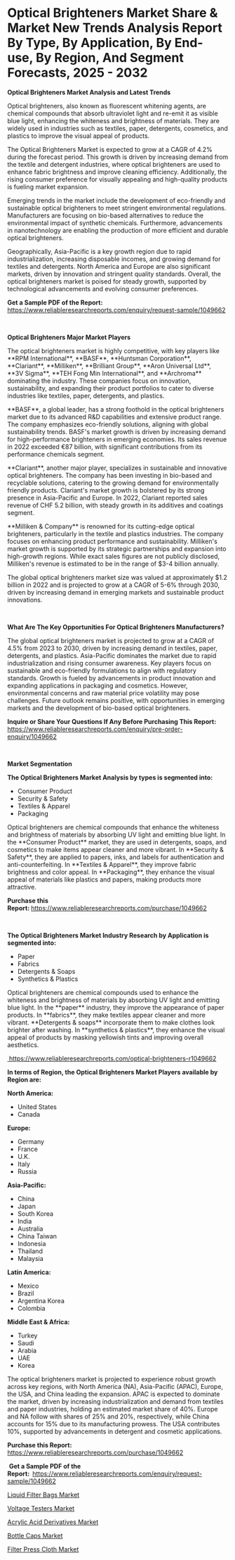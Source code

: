<p><h1>Optical Brighteners Market Share & Market New Trends Analysis Report By Type, By Application, By End-use, By Region, And Segment Forecasts, 2025 - 2032</h1></p><p><strong>Optical Brighteners Market Analysis and Latest Trends</strong></p>
<p><p>Optical brighteners, also known as fluorescent whitening agents, are chemical compounds that absorb ultraviolet light and re-emit it as visible blue light, enhancing the whiteness and brightness of materials. They are widely used in industries such as textiles, paper, detergents, cosmetics, and plastics to improve the visual appeal of products.</p><p>The Optical Brighteners Market is expected to grow at a CAGR of 4.2% during the forecast period. This growth is driven by increasing demand from the textile and detergent industries, where optical brighteners are used to enhance fabric brightness and improve cleaning efficiency. Additionally, the rising consumer preference for visually appealing and high-quality products is fueling market expansion.</p><p>Emerging trends in the market include the development of eco-friendly and sustainable optical brighteners to meet stringent environmental regulations. Manufacturers are focusing on bio-based alternatives to reduce the environmental impact of synthetic chemicals. Furthermore, advancements in nanotechnology are enabling the production of more efficient and durable optical brighteners.</p><p>Geographically, Asia-Pacific is a key growth region due to rapid industrialization, increasing disposable incomes, and growing demand for textiles and detergents. North America and Europe are also significant markets, driven by innovation and stringent quality standards. Overall, the optical brighteners market is poised for steady growth, supported by technological advancements and evolving consumer preferences.</p></p>
<p><strong>Get a Sample PDF of the Report:&nbsp;</strong> <a href="https://www.reliableresearchreports.com/enquiry/request-sample/1049662?utm_campaign=37&utm_medium=2&utm_source=Github&utm_content=ia&utm_term=25012025&utm_id=optical-brighteners">https://www.reliableresearchreports.com/enquiry/request-sample/1049662</a></p>
<p>&nbsp;</p>
<p><strong>Optical Brighteners Major Market Players</strong></p>
<p><p>The optical brighteners market is highly competitive, with key players like **RPM International**, **BASF**, **Huntsman Corporation**, **Clariant**, **Milliken**, **Brilliant Group**, **Aron Universal Ltd**, **3V Sigma**, **TEH Fong Min International**, and **Archroma** dominating the industry. These companies focus on innovation, sustainability, and expanding their product portfolios to cater to diverse industries like textiles, paper, detergents, and plastics.</p><p>**BASF**, a global leader, has a strong foothold in the optical brighteners market due to its advanced R&D capabilities and extensive product range. The company emphasizes eco-friendly solutions, aligning with global sustainability trends. BASF's market growth is driven by increasing demand for high-performance brighteners in emerging economies. Its sales revenue in 2022 exceeded €87 billion, with significant contributions from its performance chemicals segment.</p><p>**Clariant**, another major player, specializes in sustainable and innovative optical brighteners. The company has been investing in bio-based and recyclable solutions, catering to the growing demand for environmentally friendly products. Clariant's market growth is bolstered by its strong presence in Asia-Pacific and Europe. In 2022, Clariant reported sales revenue of CHF 5.2 billion, with steady growth in its additives and coatings segment.</p><p>**Milliken & Company** is renowned for its cutting-edge optical brighteners, particularly in the textile and plastics industries. The company focuses on enhancing product performance and sustainability. Milliken's market growth is supported by its strategic partnerships and expansion into high-growth regions. While exact sales figures are not publicly disclosed, Milliken's revenue is estimated to be in the range of $3-4 billion annually.</p><p>The global optical brighteners market size was valued at approximately $1.2 billion in 2022 and is projected to grow at a CAGR of 5-6% through 2030, driven by increasing demand in emerging markets and sustainable product innovations.</p></p>
<p>&nbsp;</p>
<p><strong>What Are The Key Opportunities For Optical Brighteners Manufacturers?</strong></p>
<p><p>The global optical brighteners market is projected to grow at a CAGR of 4.5% from 2023 to 2030, driven by increasing demand in textiles, paper, detergents, and plastics. Asia-Pacific dominates the market due to rapid industrialization and rising consumer awareness. Key players focus on sustainable and eco-friendly formulations to align with regulatory standards. Growth is fueled by advancements in product innovation and expanding applications in packaging and cosmetics. However, environmental concerns and raw material price volatility may pose challenges. Future outlook remains positive, with opportunities in emerging markets and the development of bio-based optical brighteners.</p></p>
<p><strong>Inquire or Share Your Questions If Any Before Purchasing This Report:</strong> <a href="https://www.reliableresearchreports.com/enquiry/pre-order-enquiry/1049662?utm_campaign=37&utm_medium=2&utm_source=Github&utm_content=ia&utm_term=25012025&utm_id=optical-brighteners">https://www.reliableresearchreports.com/enquiry/pre-order-enquiry/1049662</a></p>
<p>&nbsp;</p>
<p><strong>Market Segmentation</strong></p>
<p><strong>The Optical Brighteners Market Analysis by types is segmented into:</strong></p>
<p><ul><li>Consumer Product</li><li>Security & Safety</li><li>Textiles & Apparel</li><li>Packaging</li></ul></p>
<p><p>Optical brighteners are chemical compounds that enhance the whiteness and brightness of materials by absorbing UV light and emitting blue light. In the **Consumer Product** market, they are used in detergents, soaps, and cosmetics to make items appear cleaner and more vibrant. In **Security & Safety**, they are applied to papers, inks, and labels for authentication and anti-counterfeiting. In **Textiles & Apparel**, they improve fabric brightness and color appeal. In **Packaging**, they enhance the visual appeal of materials like plastics and papers, making products more attractive.</p></p>
<p><strong>Purchase this Report:&nbsp;</strong><a href="https://www.reliableresearchreports.com/purchase/1049662?utm_campaign=37&utm_medium=2&utm_source=Github&utm_content=ia&utm_term=25012025&utm_id=optical-brighteners">https://www.reliableresearchreports.com/purchase/1049662</a></p>
<p>&nbsp;</p>
<p><strong>The Optical Brighteners Market Industry Research by Application is segmented into:</strong></p>
<p><ul><li>Paper</li><li>Fabrics</li><li>Detergents & Soaps</li><li>Synthetics & Plastics</li></ul></p>
<p><p>Optical brighteners are chemical compounds used to enhance the whiteness and brightness of materials by absorbing UV light and emitting blue light. In the **paper** industry, they improve the appearance of paper products. In **fabrics**, they make textiles appear cleaner and more vibrant. **Detergents & soaps** incorporate them to make clothes look brighter after washing. In **synthetics & plastics**, they enhance the visual appeal of products by masking yellowish tints and improving overall aesthetics.</p></p>
<p><a href="https://www.reliableresearchreports.com/optical-brighteners-r1049662?utm_campaign=37&utm_medium=2&utm_source=Github&utm_content=ia&utm_term=25012025&utm_id=optical-brighteners">&nbsp;https://www.reliableresearchreports.com/optical-brighteners-r1049662</a></p>
<p><strong>In terms of Region, the Optical Brighteners Market Players available by Region are:</strong></p>
<p>
    <p> <strong> North America: </strong>
        <ul>
            <li>United States</li>
            <li>Canada</li>
        </ul>
        </p> 
    <p> <strong> Europe: </strong>
        <ul>
            <li>Germany</li>
            <li>France</li>
            <li>U.K.</li>
            <li>Italy</li>
            <li>Russia</li>
        </ul>
        </p> 
    <p> <strong> Asia-Pacific: </strong>
        <ul>
            <li>China</li>
            <li>Japan</li>
            <li>South Korea</li>
            <li>India</li>
            <li>Australia</li>
            <li>China Taiwan</li>
            <li>Indonesia</li>
            <li>Thailand</li>
            <li>Malaysia</li>
        </ul>
        </p> 
    <p> <strong> Latin America: </strong>
        <ul>
            <li>Mexico</li>
            <li>Brazil</li>
            <li>Argentina Korea</li>
            <li>Colombia</li>
        </ul>
        </p> 
    <p> <strong> Middle East & Africa: </strong>
        <ul>
            <li>Turkey</li>
            <li>Saudi</li>
            <li>Arabia</li>
            <li>UAE</li>
            <li>Korea</li>
        </ul>
    </p>
    </p>
<p><p>The optical brighteners market is projected to experience robust growth across key regions, with North America (NA), Asia-Pacific (APAC), Europe, the USA, and China leading the expansion. APAC is expected to dominate the market, driven by increasing industrialization and demand from textiles and paper industries, holding an estimated market share of 40%. Europe and NA follow with shares of 25% and 20%, respectively, while China accounts for 15% due to its manufacturing prowess. The USA contributes 10%, supported by advancements in detergent and cosmetic applications.</p></p>
<p><strong>Purchase this Report: </strong><a href="https://www.reliableresearchreports.com/purchase/1049662?utm_campaign=37&utm_medium=2&utm_source=Github&utm_content=ia&utm_term=25012025&utm_id=optical-brighteners">https://www.reliableresearchreports.com/purchase/1049662</a></p>
<p>&nbsp;<strong>Get a Sample PDF of the Report:&nbsp;&nbsp;</strong><a href="https://www.reliableresearchreports.com/enquiry/request-sample/1049662?utm_campaign=37&utm_medium=2&utm_source=Github&utm_content=ia&utm_term=25012025&utm_id=optical-brighteners">https://www.reliableresearchreports.com/enquiry/request-sample/1049662</a></p>
<p><strong></strong></p>
<p><p><a href="https://github.com/vitrilaoire/Market-Research-Report-List-1/blob/main/liquid-filter-bags-market.md?utm_campaign=37&utm_medium=2&utm_source=Github&utm_content=ia&utm_term=25012025&utm_id=optical-brighteners">Liquid Filter Bags Market</a></p><p><a href="https://github.com/ramraomeyie/Market-Research-Report-List-1/blob/main/voltage-testers-market.md?utm_campaign=37&utm_medium=2&utm_source=Github&utm_content=ia&utm_term=25012025&utm_id=optical-brighteners">Voltage Testers Market</a></p><p><a href="https://github.com/scaseiargas/Market-Research-Report-List-1/blob/main/acrylic-acid-derivatives-market.md?utm_campaign=37&utm_medium=2&utm_source=Github&utm_content=ia&utm_term=25012025&utm_id=optical-brighteners">Acrylic Acid Derivatives Market</a></p><p><a href="https://github.com/ngozudapshi/Market-Research-Report-List-1/blob/main/bottle-caps-market.md?utm_campaign=37&utm_medium=2&utm_source=Github&utm_content=ia&utm_term=25012025&utm_id=optical-brighteners">Bottle Caps Market</a></p><p><a href="https://github.com/namaqbagels64/Market-Research-Report-List-1/blob/main/filter-press-cloth-market.md?utm_campaign=37&utm_medium=2&utm_source=Github&utm_content=ia&utm_term=25012025&utm_id=optical-brighteners">Filter Press Cloth Market</a></p></p>